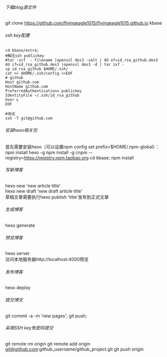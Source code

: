 ###### 下载blog源文件
git clone https://github.com/flyingeagle1015/flyingeagle1015.github.io kbase

###### ssh key配置
```shell
cd kbase/extra;   
#解压ssh publickey
#tar -zcf  - filename |openssl des3 -salt | dd of=id_rsa_github.des3
dd if=id_rsa_github.des3 |openssl des3 -d | tar zxf -
cp id_rsa_github $HOME/.ssh/
cat >> $HOME/.ssh/config <<EOF
# github
Host github.com
HostName github.com
PreferredAuthentications publickey
IdentityFile ~/.ssh/id_rsa_github
User L
EOF 

#测试
ssh -T git@github.com
```

###### 安装hexo相关包
首先需要安装hexo（可以设置npm config set prefix=$HOME/.npm-global）：
npm install hexo -g
npm install -g cnpm --registry=https://registry.npm.taobao.org
cd kbase; npm install

###### 写新博客
hexo new 'new article title'  
hexo new draft 'new draft article title'  
草稿文章需要执行hexo publish 'title'发布到正式文章  

###### 生成博客
hexo generate

###### 预览博客
hexo server  
访问本地服务器http://localhost:4000预览  

###### 发布博客
hexo deploy

###### 提交博文
git commit -a -m 'new pages'; git push;

###### 采用SSH key免密码提交
git remote rm origin
git remote add origin git@github.com:github_username/github_project.git
git push origin

